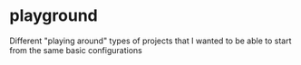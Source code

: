 # playground
Different  "playing around" types of projects that I wanted to be able to start from the same basic configurations
